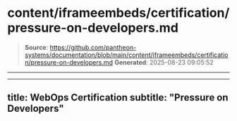 # content/iframeembeds/certification/pressure-on-developers.md

> **Source**: https://github.com/pantheon-systems/documentation/blob/main/content/iframeembeds/certification/pressure-on-developers.md
> **Generated**: 2025-08-23 09:05:52

---

---
title: WebOps Certification
subtitle: "Pressure on Developers"
---

<Partial file="certification-guide/pressure-on-developers.md" />
